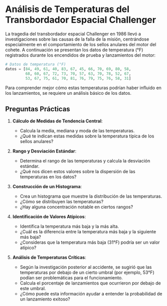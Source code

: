 # Análisis de Temperaturas del Transbordador Espacial Challenger

La tragedia del transbordador espacial Challenger en 1986 llevó a investigaciones sobre las causas de la falla de la misión, centrándose especialmente en el comportamiento de los sellos anulares del motor del cohete. A continuación se presentan los datos de temperatura (°F) registrados durante los encendidos de prueba y lanzamientos del motor:

```python
# Datos de temperatura (°F)
datos = [84, 49, 61, 40, 83, 67, 45, 66, 70, 69, 80, 58,
         68, 60, 67, 72, 73, 70, 57, 63, 70, 78, 52, 67,
         53, 67, 75, 61, 70, 81, 76, 79, 75, 76, 58, 31]
```

Para comprender mejor cómo estas temperaturas podrían haber influido en los lanzamientos, se requiere un análisis básico de los datos.

## Preguntas Prácticas

1. **Cálculo de Medidas de Tendencia Central**:
   - Calcula la media, mediana y moda de las temperaturas.
   - ¿Qué te indican estas medidas sobre la temperatura típica de los sellos anulares?

2. **Rango y Desviación Estándar**:
   - Determina el rango de las temperaturas y calcula la desviación estándar.
   - ¿Qué nos dicen estos valores sobre la dispersión de las temperaturas en los datos?

3. **Construcción de un Histograma**:
   - Crea un histograma que muestre la distribución de las temperaturas.
   - ¿Cómo se distribuyen las temperaturas?
   - ¿Hay alguna concentración notable en ciertos rangos?

4. **Identificación de Valores Atípicos**:
   - Identifica la temperatura más baja y la más alta.
   - ¿Cuál es la diferencia entre la temperatura más baja y la siguiente más baja?
   - ¿Consideras que la temperatura más baja (31°F) podría ser un valor atípico?

5. **Análisis de Temperaturas Críticas**:
   - Según la investigación posterior al accidente, se sugirió que las temperaturas por debajo de un cierto umbral (por ejemplo, 53°F) podían ser problemáticas para el funcionamiento.
   - Calcula el porcentaje de lanzamientos que ocurrieron por debajo de este umbral.
   - ¿Cómo puede esta información ayudar a entender la probabilidad de un lanzamiento exitoso?
